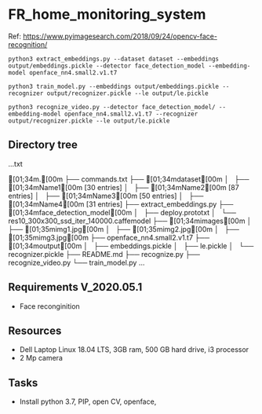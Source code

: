 # FR_home_monitoring_system

Ref: https://www.pyimagesearch.com/2018/09/24/opencv-face-recognition/


    python3 extract_embeddings.py --dataset dataset --embeddings output/embeddings.pickle --detector face_detection_model --embedding-model openface_nn4.small2.v1.t7
    
    python3 train_model.py --embeddings output/embeddings.pickle --recognizer output/recognizer.pickle --le output/le.pickle
    
    python3 recognize_video.py --detector face_detection_model/ --embedding-model openface_nn4.small2.v1.t7 --recognizer output/recognizer.pickle --le output/le.pickle
    
## Directory tree
...txt

[01;34m.[00m
├── commands.txt
├── [01;34mdataset[00m
│   ├── [01;34mName1[00m [30 entries]
│   ├── [01;34mName2[00m [87 entries]
│   ├── [01;34mName3[00m [50 entries]
│   ├── [01;34mName4[00m [31 entries]
├── extract_embeddings.py
├── [01;34mface_detection_model[00m
│   ├── deploy.prototxt
│   └── res10_300x300_ssd_iter_140000.caffemodel
├── [01;34mimages[00m
│   ├── [01;35mimg1.jpg[00m
│   ├── [01;35mimg2.jpg[00m
│   ├── [01;35mimg3.jpg[00m
├── openface_nn4.small2.v1.t7
├── [01;34moutput[00m
│   ├── embeddings.pickle
│   ├── le.pickle
│   └── recognizer.pickle
├── README.md
├── recognize.py
├── recognize_video.py
└── train_model.py
...

## Requirements V_2020.05.1
* Face reconginition


## Resources
* Dell Laptop Linux 18.04 LTS, 3GB ram, 500 GB hard drive, i3 processor
* 2 Mp camera

## Tasks
* Install python 3.7, PIP, open CV, openface, 
